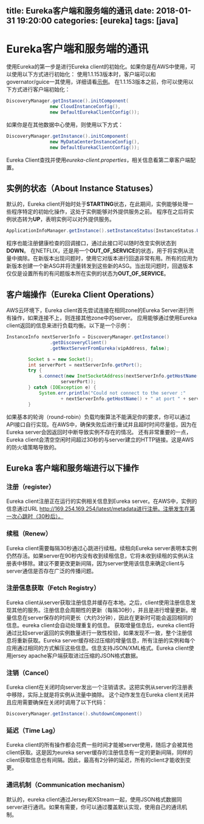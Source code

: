 title: Eureka客户端和服务端的通讯
date: 2018-01-31 19:20:00
categories: [eureka]
tags: [java]
---

# Eureka客户端和服务端的通讯
使用Eureka的第一步是进行Eureka client的初始化。如果你是在AWS中使用，可以使用以下方式进行初始化：
使用1.1.153版本时，客户端可以和governator/guice一其使用，详细请看[示例]("https://github.com/Netflix/eureka/blob/master/eureka-examples/src/main/java/com/netflix/eureka/ExampleEurekaGovernatedService.java")。
在1.1.153版本之前，你可以使用以下方式进行客户端初始化：
```java
DiscoveryManager.getInstance().initComponent(
                new CloudInstanceConfig(),
                new DefaultEurekaClientConfig());
```
如果你是在其他数据中心使用，则使用以下方式：
```java
DiscoveryManager.getInstance().initComponent(
                new MyDataCenterInstanceConfig(),
                new DefaultEurekaClientConfig());
```
Eureka Client查找并使用*eureka-client.properties*，相关信息看第二章客户端配置。
<!-- more -->
## 实例的状态（About Instance Statuses）
默认的，Eureka client开始时处于**STARTING**状态，在此期间，实例能够处理一些程序特定的初始化操作，这处于实例能够对外提供服务之前。
程序在之后将实例状态转为**UP**，表明实例可以对外提供服务。
```java
ApplicationInfoManager.getInstance().setInstanceStatus(InstanceStatus.UP)
```
程序也能注册健康检查的回调接口，通过此接口可以随时改变实例状态到**DOWN**。
在NETFLIX，还是用一个**OUT_OF_SERVICE**的状态，用于将实例从流量中摘除。在新版本出现问题时，使用它对版本进行回退非常有用。所有的应用为新版本创建一个新ASG并将流量转发到这些新的ASG。当出现问题时，回退版本仅仅是设置所有的有问题版本所在实例的状态为**OUT_OF_SERVICE**。

## 客户端操作（Eureka Client Operations）
AWS云环境下，Eureka client首先尝试连接在相同zone的Eureka Server进行所有操作，如果连接不上，则连接其他zone中的server。
应用能够通过使用Eureka client返回的信息来进行负载均衡。以下是一个示例：
```java
InstanceInfo nextServerInfo = DiscoveryManager.getInstance()
                .getDiscoveryClient()
                .getNextServerFromEureka(vipAddress, false);

        Socket s = new Socket();
        int serverPort = nextServerInfo.getPort();
        try {
            s.connect(new InetSocketAddress(nextServerInfo.getHostName(),
                    serverPort));
        } catch (IOException e) {
            System.err.println("Could not connect to the server :"
                    + nextServerInfo.getHostName() + " at port " + serverPort);
        }
```
如果基本的轮询（round-robin）负载均衡算法不能满足你的要求，你可以通过API接口自行实现。在AWS中，确保失败后进行重试并且超时时间尽量低，因为在Eureka server会因返回时中断导致实例不存在的情况。
还有非常重要的一点，Eureka client会清空空闲时间超过30秒的与server建立的HTTP链接。这是AWS的防火墙策略导致的。

## Eureka 客户端和服务端进行以下操作

### 注册（register）
Eureka client注册正在运行的实例相关信息到Eureka server。在AWS中，实例的信息通过URL http://169.254.169.254/latest/metadata进行注册。注册发生在第一次心跳时（30秒后）。

### 续租（Renew）
Eureka client需要每隔30秒通过心跳进行续租。续租向Eureka server表明本实例仍然存活。如果server在90秒内没有收到续租信息，它将未收到续租的实例从注册表中移除。建议不要更改更新间隔，因为server使用该信息来确定client与server通信是否存在广泛的传播问题。

### 注册信息获取（Fetch Registry）
Eureka client从server获取注册信息并缓存在本地。之后，client使用注册信息发现其他的服务。注册信息会周期性的更新（每隔30秒），并且是进行增量更新。增量信息在server保存的时间更长（大约3分钟），因此在更新时可能会返回相同的信息。eureka client会自动处理重复的信息。
获取增量信息后，eureka client将通过比较server返回的实例数量进行一致性校验，如果发现不一致，整个注册信息将重新获取。Eureka server缓存经过压缩的增量信息，所有注册的实例和每个应用通过相同的方式解压这些信息。信息支持JSON/XML格式。Eureka client使用jersey apache客户端获取进过压缩的JSON格式数据。

### 注销（Cancel）
Eureka client在关闭时向server发出一个注销请求。这把实例从server的注册表中移除，实际上就是将实例从流量中摘除。
这个动作发生在Eureka client关闭并且应用需要确保在关闭时调用了以下代码：
```java
DiscoveryManager.getInstance().shutdownComponent()
```

### 延迟（Time Lag）
Eureka client的所有操作都会花费一些时间才能被server使用，随后才会被其他client获取。这是因为eureka server缓存的注册信息有一定的更新间隔，同样的client获取信息也有间隔。因此，最高有2分钟的延迟，所有的client才能收到变更。

### 通讯机制（Communication mechanism）
默认的，eureka client通过Jersey和XStream一起，使用JSON格式数据同server进行通讯。如果有需要，你可以通过覆盖默认实现，使用自己的通讯机制。